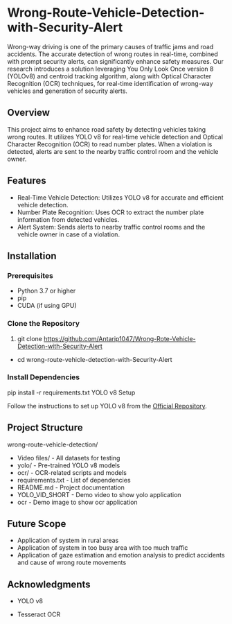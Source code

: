 # Wrong-Route-Vehicle-Detection-with-Security-Alert

Wrong-way driving is one of the primary causes of traffic jams and road accidents. The accurate detection of wrong routes in real-time, combined with prompt security alerts, can significantly enhance safety measures.
Our research introduces a solution leveraging You Only Look Once version 8 (YOLOv8) and centroid tracking algorithm, along with Optical Character Recognition (OCR) techniques, for real-time identification of wrong-way vehicles and generation of security alerts.

## Overview

This project aims to enhance road safety by detecting vehicles taking wrong routes. It utilizes YOLO v8 for real-time vehicle detection and Optical Character Recognition (OCR) to read number plates. When a violation is detected, alerts are sent to the nearby traffic control room and the vehicle owner.

## Features
- Real-Time Vehicle Detection: Utilizes YOLO v8 for accurate and efficient vehicle detection.
- Number Plate Recognition: Uses OCR to extract the number plate information from detected vehicles.
- Alert System: Sends alerts to nearby traffic control rooms and the vehicle owner in case of a violation.
## Installation
### Prerequisites
- Python 3.7 or higher
- pip
- CUDA (if using GPU)

### Clone the Repository

1. git clone https://github.com/Antarip1047/Wrong-Rote-Vehicle-Detection-with-Security-Alert
- cd wrong-route-vehicle-detection-with-Security-Alert

### Install Dependencies

pip install -r requirements.txt
YOLO v8 Setup

Follow the instructions to set up YOLO v8 from the [Official Repository](https://github.com/ultralytics).

## Project Structure

wrong-route-vehicle-detection/
- Video files/       - All datasets for testing
- yolo/              - Pre-trained YOLO v8 models
- ocr/               - OCR-related scripts and models
- requirements.txt   - List of dependencies
- README.md          - Project documentation
- YOLO_VID_SHORT     - Demo video to show yolo application
- ocr                - Demo image to show ocr application

## Future Scope
- Application of system in rural areas
- Application of system in too busy area with too much traffic
- Application of gaze estimation and emotion analysis to predict accidents and cause of wrong route movements

## Acknowledgments
- YOLO v8

- Tesseract OCR
